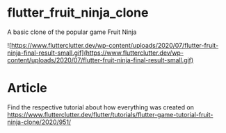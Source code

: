# flutter_fruit_ninja_clone

A basic clone of the popular game Fruit Ninja

![https://www.flutterclutter.dev/wp-content/uploads/2020/07/flutter-fruit-ninja-final-result-small.gif](https://www.flutterclutter.dev/wp-content/uploads/2020/07/flutter-fruit-ninja-final-result-small.gif)

# Article

Find the respective tutorial about how everything was created on https://www.flutterclutter.dev/flutter/tutorials/flutter-game-tutorial-fruit-ninja-clone/2020/951/